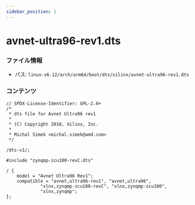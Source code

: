 ```yaml
---
sidebar_position: 1
---
```

# avnet-ultra96-rev1.dts

### ファイル情報

- パス: `linux-v6.12/arch/arm64/boot/dts/xilinx/avnet-ultra96-rev1.dts`

### コンテンツ

```dts
// SPDX-License-Identifier: GPL-2.0+
/*
 * dts file for Avnet Ultra96 rev1
 *
 * (C) Copyright 2018, Xilinx, Inc.
 *
 * Michal Simek <michal.simek@amd.com>
 */

/dts-v1/;

#include "zynqmp-zcu100-revC.dts"

/ {
	model = "Avnet Ultra96 Rev1";
	compatible = "avnet,ultra96-rev1", "avnet,ultra96",
		     "xlnx,zynqmp-zcu100-revC", "xlnx,zynqmp-zcu100",
		     "xlnx,zynqmp";
};

```
